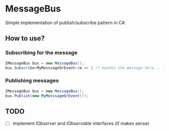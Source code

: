 # MessageBus
Simple implementation of publish/subscribe pattern in C#.

## How to use?

### Subscribing for the message

````c#
IMessageBus bus = new MessageBus();
bus.Subscribe<MyMesssageOrEvent>(m => { /* Handle the message here... */ });
````
### Publishing messages

````c#
IMessageBus bus = new MessageBus();
bus.Publish(new MyMesssageOrEvent());
````
## TODO

- [ ] Implement _IObserver<T>_ and  _IObservable<T>_ interfaces (if makes sense)